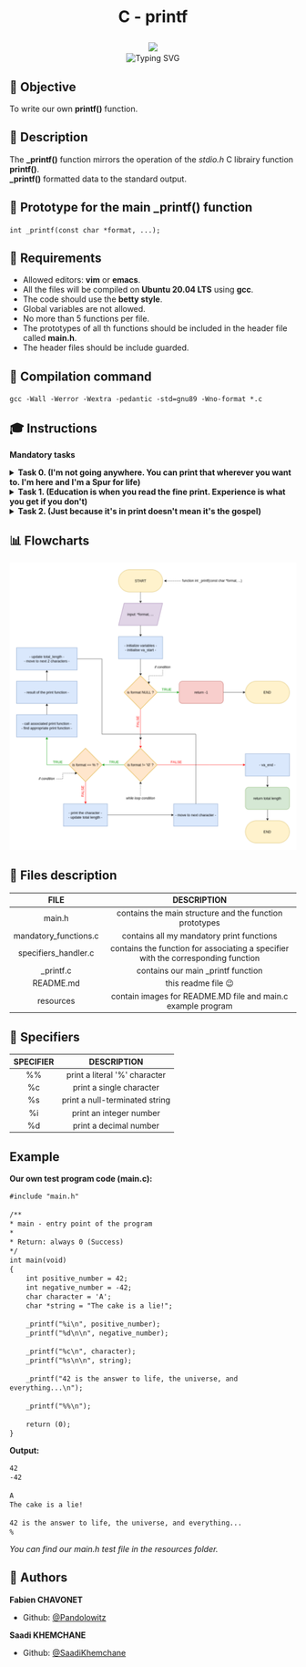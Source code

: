 # <p align="center">C - printf</p>

<p align="center">
<img src="https://apply.holbertonschool.com/holberton-logo.png">
<br>
<img src="https://readme-typing-svg.herokuapp.com?font=Open+Sans&weight=900&pause=1000&color=1D5ABD&center=true&vCenter=true&width=500&lines=LOW+LEVEL+PROGRAMMING+PROJECT+IN+C" alt="Typing SVG" />
</p>

## :memo: Objective
To write our own **printf()** function.

## :bookmark_tabs: Description
The **_printf()** function mirrors the operation of the *stdio.h* C librairy function **printf()**.
<br>
**_printf()** formatted data to the standard output.

## :floppy_disk: Prototype for the main _printf() function
`int _printf(const char *format, ...);`

## :bookmark_tabs: Requirements
- Allowed editors: **vim** or **emacs**.
- All the files will be compiled on **Ubuntu 20.04 LTS** using **gcc**.
- The code should use the **betty style**.
- Global variables are not allowed.
- No more than 5 functions per file.
- The prototypes of all th functions should be included in the header file called **main.h**.
- The header files should be include guarded.

## :floppy_disk: Compilation command
`gcc -Wall -Werror -Wextra -pedantic -std=gnu89 -Wno-format *.c`

## :mortar_board: Instructions

**Mandatory tasks**

<details>
	<summary>
		<b>Task 0. (I'm not going anywhere. You can print that wherever you want to. I'm here and I'm a Spur for life)</b>
	</summary>
	<ul>
		<li>Returns: the number of characters printed.
		<br>
		(excluding the null byte used to end output to strings).</li>
		<li>Write output to stdout, the standard output stream.</li>
		<li>Format is a character string. The format string is composed of zero or more directives. See man 3 printf for more detail. You need to handle the following conversion specifiers:</li>
		<ul>
			<li>c</li>
			<li>s</li>
			<li>%</li>
		</ul>
		<li>You don’t have to reproduce the buffer handling of the C library printf function.</li>
		<li>You don’t have to handle the flag characters.</li>
		<li>You don’t have to handle field width.</li>
		<li>You don’t have to handle precision.</li>
		<li>You don’t have to handle the length modifie.</li>
	</ul>
</details>

<details>
	<summary>
		<b>Task 1. (Education is when you read the fine print. Experience is what you get if you don't)</b>
	</summary>
	<ul>
		<li>Handle the following conversion specifiers:</li>
		<ul>
			<li>d</li>
			<li>i</li>
		</ul>
		<li>You don’t have to handle the flag characters.</li>
		<li>You don’t have to handle field width.</li>
		<li>You don’t have to handle precision.</li>
		<li>You don’t have to handle the length modifiers.</li>
	</ul>
</details>

<details>
	<summary>
		<b>Task 2. (Just because it's in print doesn't mean it's the gospel)</b>
	</summary>
	<ul>
		<li>Create a man page for your function.</li>
	</ul>
</details>

## :bar_chart: Flowcharts

![Image](https://github.com/Pandolowitz/holbertonschool-printf/blob/master/resources/flowchart.png?raw=true)

## :open_file_folder: Files description

|         FILE          |                                    DESCRIPTION                                    |
| :-------------------: | :-------------------------------------------------------------------------------: |
|         main.h        |              contains the main structure and the function prototypes              |
| mandatory_functions.c |                     contains all my mandatory print functions                     |
| specifiers_handler.c  | contains the function for associating a specifier with the corresponding function |
|       _printf.c       |                         contains our main _printf function                        |
|       README.md       |                              this readme file :wink:                              |
|       resources       |            contain images for README.MD file and main.c example program           |

## :floppy_disk: Specifiers

| SPECIFIER |           DESCRIPTION          |
| :-------: | :----------------------------: |
|     %%    | print a literal '%' character  |
|     %c    |    print a single character    |
|     %s    | print a null-terminated string |
|     %i    |    print an integer number     |
|     %d    |     print a decimal number     |

## Example

**Our own test program code (main.c):**

```
#include "main.h"

/**
* main - entry point of the program
*
* Return: always 0 (Success)
*/
int main(void)
{
	int positive_number = 42;
	int negative_number = -42;
	char character = 'A';
	char *string = "The cake is a lie!";

	_printf("%i\n", positive_number);
	_printf("%d\n\n", negative_number);

	_printf("%c\n", character);
	_printf("%s\n\n", string);

	_printf("42 is the answer to life, the universe, and everything...\n");

	_printf("%%\n");

	return (0);
}
```

**Output:**

```
42
-42

A
The cake is a lie!

42 is the answer to life, the universe, and everything...
%
```

*You can find our main.h test file in the resources folder.*

## :construction_worker: Authors
**Fabien CHAVONET**
- Github: [@Pandolowitz](https://github.com/Pandolowitz)

**Saadi KHEMCHANE**
- Github: [@SaadiKhemchane](https://github.com/SaadiKhemchane)
